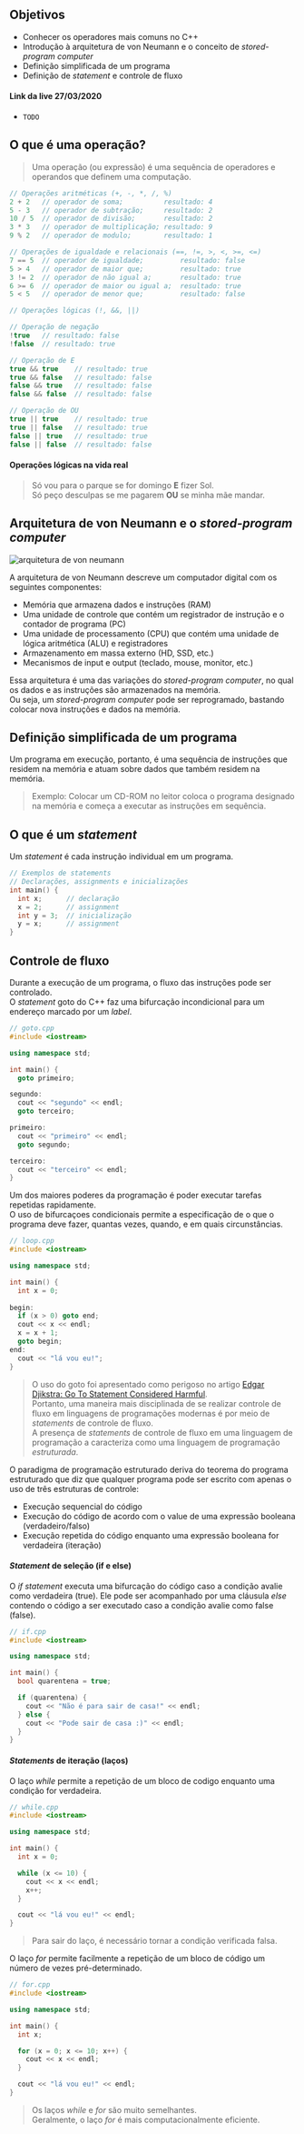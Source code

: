 ## Objetivos

- Conhecer os operadores mais comuns no C++
- Introdução à arquitetura de von Neumann e o conceito de _stored-program computer_
- Definição simplificada de um programa
- Definição de _statement_ e controle de fluxo

#### Link da live 27/03/2020

- `TODO`

## O que é uma operação?

> Uma operação (ou expressão) é uma sequência de operadores e operandos que definem uma computação.

```C++
// Operações aritméticas (+, -, *, /, %)
2 + 2   // operador de soma;          resultado: 4
5 - 3   // operador de subtração;     resultado: 2
10 / 5  // operador de divisão;       resultado: 2
3 * 3   // operador de multiplicação; resultado: 9
9 % 2   // operador de modulo;        resultado: 1

// Operações de igualdade e relacionais (==, !=, >, <, >=, <=)
7 == 5  // operador de igualdade;         resultado: false
5 > 4   // operador de maior que;         resultado: true
3 != 2  // operador de não igual a;       resultado: true
6 >= 6  // operador de maior ou igual a;  resultado: true
5 < 5   // operador de menor que;         resultado: false

// Operações lógicas (!, &&, ||)

// Operação de negação
!true   // resultado: false
!false  // resultado: true 

// Operação de E
true && true    // resultado: true
true && false   // resultado: false
false && true   // resultado: false
false && false  // resultado: false

// Operação de OU 
true || true    // resultado: true
true || false   // resultado: true
false || true   // resultado: true
false || false  // resultado: false
```

#### Operações lógicas na vida real

> Só vou para o parque se for domingo **E** fizer Sol.  
> Só peço desculpas se me pagarem **OU** se minha mãe mandar.

## Arquitetura de von Neumann e o _stored-program computer_

![arquitetura de von neumann](https://upload.wikimedia.org/wikipedia/commons/e/e5/Von_Neumann_Architecture.svg)

A arquitetura de von Neumann descreve um computador digital com os seguintes componentes:

- Memória que armazena dados e instruções (RAM)
- Uma unidade de controle que contém um registrador de instrução e o contador de programa (PC)
- Uma unidade de processamento (CPU) que contém uma unidade de lógica aritmética (ALU) e registradores
- Armazenamento em massa externo (HD, SSD, etc.)
- Mecanismos de input e output (teclado, mouse, monitor, etc.)

Essa arquitetura é uma das variações do _stored-program computer_, no qual os dados e as instruções são armazenados na memória.  
Ou seja, um _stored-program computer_ pode ser reprogramado, bastando colocar nova instruções e dados na memória.

## Definição simplificada de um programa

Um programa em execução, portanto, é uma sequência de instruções que residem na memória e atuam sobre dados que também residem na memória.

> Exemplo: Colocar um CD-ROM no leitor coloca o programa designado na memória e começa a executar as instruções em sequência.

## O que é um _statement_

Um _statement_ é cada instrução individual em um programa.

```C++
// Exemplos de statements
// Declarações, assignments e inicializações
int main() {
  int x;      // declaração
  x = 2;      // assignment
  int y = 3;  // inicialização
  y = x;      // assignment
}
```

## Controle de fluxo

Durante a execução de um programa, o fluxo das instruções pode ser controlado.  
O _statement_ goto do C++ faz uma bifurcação incondicional para um endereço marcado por um _label_.

```C++
// goto.cpp
#include <iostream>

using namespace std;

int main() {
  goto primeiro;

segundo:
  cout << "segundo" << endl;
  goto terceiro;

primeiro:
  cout << "primeiro" << endl;
  goto segundo;

terceiro:
  cout << "terceiro" << endl;
}
```

Um dos maiores poderes da programação é poder executar tarefas repetidas rapidamente.  
O uso de bifurcaçoes condicionais permite a especificação de o que o programa deve fazer, quantas vezes, quando, e em quais circunstâncias.

```C++
// loop.cpp
#include <iostream>

using namespace std;

int main() {
  int x = 0;
  
begin:
  if (x > 0) goto end;
  cout << x << endl;
  x = x + 1;
  goto begin;
end:
  cout << "lá vou eu!";
}
```

> O uso do goto foi apresentado como perigoso no artigo [Edgar Djikstra: Go To Statement Considered Harmful](https://homepages.cwi.nl/~storm/teaching/reader/Dijkstra68.pdf).  
> Portanto, uma maneira mais disciplinada de se realizar controle de fluxo em linguagens de programações modernas é por meio de _statements_ de controle de fluxo.        
> A presença de _statements_ de controle de fluxo em uma linguagem de programação a caracteriza como uma linguagem de programação *estruturada*.

O paradigma de programação estruturado deriva do teorema do programa estruturado que diz que qualquer programa pode ser escrito com apenas o uso de três estruturas de controle:

- Execução sequencial do código
- Execução do código de acordo com o value de uma expressão booleana (verdadeiro/falso)
- Execução repetida do código enquanto uma expressão booleana for verdadeira (iteração)

#### _Statement_ de seleção (if e else)

O _if statement_ executa uma bifurcação do código caso a condição avalie como verdadeira (true).
Ele pode ser acompanhado por uma cláusula _else_ contendo o código a ser executado caso a condição avalie como false (false).

```C++
// if.cpp
#include <iostream>

using namespace std;

int main() {
  bool quarentena = true;

  if (quarentena) {
    cout << "Não é para sair de casa!" << endl;
  } else {
    cout << "Pode sair de casa :)" << endl;
  }
}
```

#### _Statements_ de iteração (laços)

O laço _while_ permite a repetição de um bloco de codigo enquanto uma condição for verdadeira.

```C++
// while.cpp
#include <iostream>

using namespace std;

int main() {
  int x = 0;

  while (x <= 10) {
    cout << x << endl;
    x++;
  }

  cout << "lá vou eu!" << endl;
}
```

> Para sair do laço, é necessário tornar a condição verificada falsa.

O laço _for_ permite facilmente a repetição de um bloco de código um número de vezes pré-determinado.

```C++
// for.cpp
#include <iostream>

using namespace std;

int main() {
  int x;

  for (x = 0; x <= 10; x++) {
    cout << x << endl;
  }

  cout << "lá vou eu!" << endl;
}
```

> Os laços _while_ e _for_ são muito semelhantes.  
> Geralmente, o laço _for_ é mais computacionalmente eficiente.

